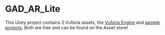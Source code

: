 # GAD_AR_Lite
This Unity project contains 2 Vuforia assets, the [Vuforia Engine](https://assetstore.unity.com/packages/templates/packs/vuforia-engine-163598) and [sample projects](https://assetstore.unity.com/packages/templates/packs/vuforia-core-samples-99026). Both are free and can be found on the Asset store!
